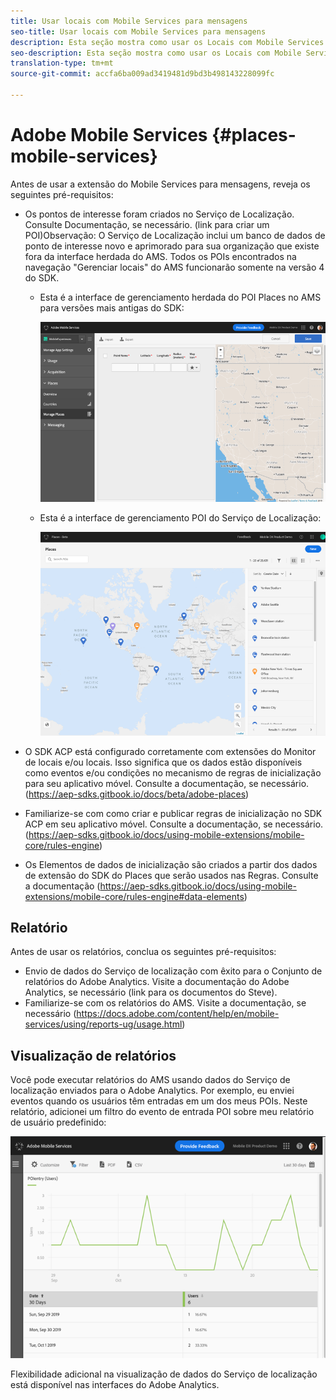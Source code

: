 ```yaml
---
title: Usar locais com Mobile Services para mensagens
seo-title: Usar locais com Mobile Services para mensagens
description: Esta seção mostra como usar os Locais com Mobile Services para mensagens.
seo-description: Esta seção mostra como usar os Locais com Mobile Services para mensagens.
translation-type: tm+mt
source-git-commit: accfa6ba009ad3419481d9bd3b498143228099fc

---
```



# Adobe Mobile Services {#places-mobile-services}

Antes de usar a extensão do Mobile Services para mensagens, reveja os seguintes pré-requisitos:

* Os pontos de interesse foram criados no Serviço de Localização. Consulte Documentação, se necessário. (link para criar um POI)Observação: O Serviço de Localização inclui um banco de dados de ponto de interesse novo e aprimorado para sua organização que existe fora da interface herdada do AMS. Todos os POIs encontrados na navegação "Gerenciar locais" do AMS funcionarão somente na versão 4 do SDK.
   * Esta é a interface de gerenciamento herdada do POI Places no AMS para versões mais antigas do SDK:

      ![Interface do usuário legada](/help/assets/legacy-location-v4-ui.png)

   * Esta é a interface de gerenciamento POI do Serviço de Localização:

      ![Interface do usuário de gerenciamento de POI do Serviço de Localização](/help/assets/places-ui.png)

* O SDK ACP está configurado corretamente com extensões do Monitor de locais e/ou locais. Isso significa que os dados estão disponíveis como eventos e/ou condições no mecanismo de regras de inicialização para seu aplicativo móvel. Consulte a documentação, se necessário. (https://aep-sdks.gitbook.io/docs/beta/adobe-places)

* Familiarize-se com como criar e publicar regras de inicialização no SDK ACP em seu aplicativo móvel. Consulte a documentação, se necessário. (https://aep-sdks.gitbook.io/docs/using-mobile-extensions/mobile-core/rules-engine)

* Os Elementos de dados de inicialização são criados a partir dos dados de extensão do SDK do Places que serão usados nas Regras. Consulte a documentação (https://aep-sdks.gitbook.io/docs/using-mobile-extensions/mobile-core/rules-engine#data-elements)

## Relatório

Antes de usar os relatórios, conclua os seguintes pré-requisitos:

* Envio de dados do Serviço de localização com êxito para o Conjunto de relatórios do Adobe Analytics. Visite a documentação do Adobe Analytics, se necessário (link para os documentos do Steve).
* Familiarize-se com os relatórios do AMS. Visite a documentação, se necessário (https://docs.adobe.com/content/help/en/mobile-services/using/reports-ug/usage.html)

## Visualização de relatórios

Você pode executar relatórios do AMS usando dados do Serviço de localização enviados para o Adobe Analytics. Por exemplo, eu enviei eventos quando os usuários têm entradas em um dos meus POIs. Neste relatório, adicionei um filtro do evento de entrada POI sobre meu relatório de usuário predefinido:

![Visualização de relatório](/help/assets/report-visualize.png)

Flexibilidade adicional na visualização de dados do Serviço de localização está disponível nas interfaces do Adobe Analytics.

